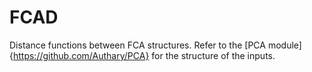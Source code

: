 # FCAD
Distance functions between FCA structures.
Refer to the [PCA module]{https://github.com/Authary/PCA} for the structure of the inputs.
